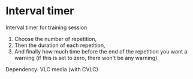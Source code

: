 # Interval timer

Interval timer for training session

1. Choose the number of repetition,
2. Then the duration of each repetition,
3. And finally how much time before the end of the repetition you want a warning (if this is set to zero, there won't be any warning)

Dependency: VLC media (with CVLC)



